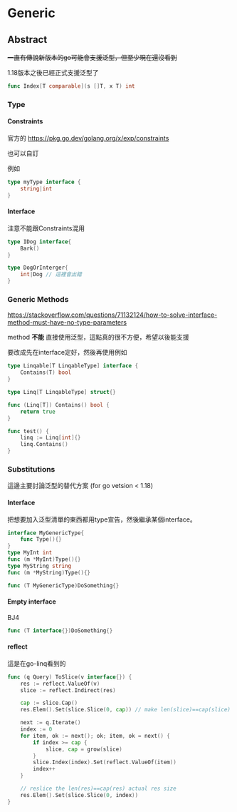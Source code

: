 # Generic



## Abstract

~~一直有傳說新版本的go可能會支援泛型，但至少現在還沒看到~~

1.18版本之後已經正式支援泛型了



```go
func Index[T comparable](s []T, x T) int
```



### Type

#### Constraints

官方的 https://pkg.go.dev/golang.org/x/exp/constraints

也可以自訂

例如

```go
type myType interface {
	string|int
}
```



#### Interface

注意不能跟Constraints混用

```go
type IDog interface{
    Bark()
}

type DogOrInterger{
    int|Dog // 這裡會出錯
}
```





### Generic Methods

https://stackoverflow.com/questions/71132124/how-to-solve-interface-method-must-have-no-type-parameters

method **不能** 直接使用泛型，這點真的很不方便，希望以後能支援



要改成先在interface定好，然後再使用例如

```go
type Linqable[T LinqableType] interface {
	Contains(T) bool
}

type Linq[T LinqableType] struct{}

func (Linq[T]) Contains() bool {
	return true
}

func test() {
	linq := Linq[int]{}
	linq.Contains()
}
```





### Substitutions

這邊主要討論泛型的替代方案 (for go vetsion < 1.18)



#### Interface

把想要加入泛型清單的東西都用type宣告，然後繼承某個interface。

```go
interface MyGenericType{
    func Type(){}
}
type MyInt int
func (m *MyInt)Type(){}
type MyString string
func (m *MyString)Type(){}

func (T MyGenericType)DoSomething{}
```



#### Empty interface

BJ4

```go
func (T interface{})DoSomething{}
```



#### reflect

這是在go-linq看到的

```go
func (q Query) ToSlice(v interface{}) {
	res := reflect.ValueOf(v)
	slice := reflect.Indirect(res)

	cap := slice.Cap()
	res.Elem().Set(slice.Slice(0, cap)) // make len(slice)==cap(slice) from now on

	next := q.Iterate()
	index := 0
	for item, ok := next(); ok; item, ok = next() {
		if index >= cap {
			slice, cap = grow(slice)
		}
		slice.Index(index).Set(reflect.ValueOf(item))
		index++
	}

	// reslice the len(res)==cap(res) actual res size
	res.Elem().Set(slice.Slice(0, index))
}
```

